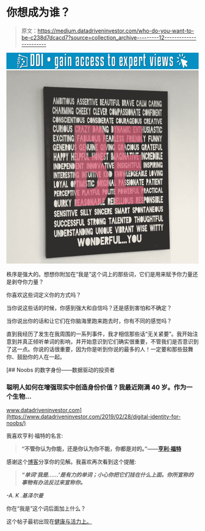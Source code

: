 # 你想成为谁？

> 原文：<https://medium.datadriveninvestor.com/who-do-you-want-to-be-c238d7dcacd7?source=collection_archive---------12----------------------->

[![](img/dfe6cebdcc197d4806c1c53895a4f55b.png)](http://www.track.datadriveninvestor.com/1B9E)![](img/9c739de09b1af8c49e46426404ecd434.png)

秩序是强大的。想想你附加在“我是”这个词上的那些词，它们是用来赋予你力量还是剥夺你力量？

你喜欢这些词定义你的方式吗？

当你说这些话的时候，你感到强大和自信吗？还是感到害怕和不确定？

当你说出你的话和让它们在你脑海里跑来跑去时，你有不同的感觉吗？

直到我经历了发生在我周围的一系列事件，我才相信那些话“无关紧要”。我开始注意到并真正倾听单词的影响，并开始意识到它们确实很重要，不管我们是否意识到了这一点。你说的话很重要，因为你是听到你说的最多的人！一定要和那些鼓舞你、鼓励你的人在一起。

[](https://www.datadriveninvestor.com/2019/02/28/digital-identity-for-noobs/) [## Noobs 的数字身份——数据驱动的投资者

### 聪明人如何在增强现实中创造身份价值？我最近刚满 40 岁。作为一个生物…

www.datadriveninvestor.com](https://www.datadriveninvestor.com/2019/02/28/digital-identity-for-noobs/) 

我喜欢亨利·福特的名言:

> **“不管你认为你能，还是你认为你不能，你都是对的。”——**[**亨利·福特**](https://www.goodreads.com/author/show/203714.Henry_Ford)

感谢这个[博客](http://www.positivelypresent.com/2011/08/i-am-two-little-words-one-big-impact.html)分享你的见解。我喜欢再次看到这个提醒:

> ***“单词‘我是……’是有力的单词；小心你把它们挂在什么上面。你所宣称的事物有办法反过来宣称你。***

*-A. K .基泽尔曼*

你在“我是”这个词后面加上什么？

这个帖子最初出现在[健康与活力上。](https://lovehealthandwellness.wordpress.com/2015/02/)